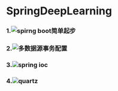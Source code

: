 # SpringDeepLearning
### 1.![spirng boot简单起步](https://github.com/tsmairc/SpringDeepLearning/blob/master/springboot)
### 2.![多数据源事务配置](https://github.com/tsmairc/SpringDeepLearning/blob/master/transaction)
### 3.![spring ioc]()
### 4.![quartz]()

